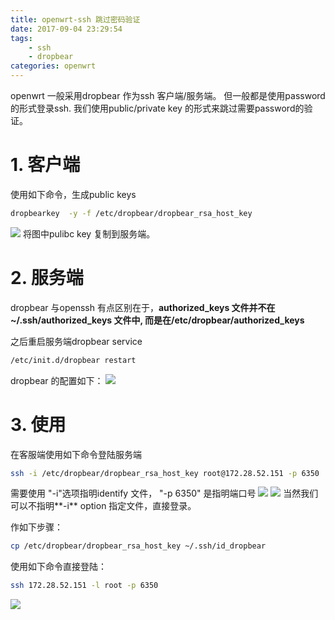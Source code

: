 ```yaml
---
title: openwrt-ssh 跳过密码验证
date: 2017-09-04 23:29:54
tags: 
	- ssh
	- dropbear
categories: openwrt
---
```


openwrt 一般采用dropbear 作为ssh 客户端/服务端。 但一般都是使用password  的形式登录ssh. 我们使用public/private key 的形式来跳过需要password的验证。

# 1. 客户端
使用如下命令，生成public keys
``` bash
dropbearkey  -y -f /etc/dropbear/dropbear_rsa_host_key
```
![](https://raw.githubusercontent.com/JShell07/jshell07.github.io/master/images/openwrt-ssh/public_key.png)
将图中pulibc key 复制到服务端。

# 2. 服务端
dropbear 与openssh 有点区别在于，**authorized_keys 文件并不在~/.ssh/authorized_keys 文件中, 而是在/etc/dropbear/authorized_keys**

之后重启服务端dropbear service
``` bash
/etc/init.d/dropbear restart
```
dropbear 的配置如下：
![](https://raw.githubusercontent.com/JShell07/jshell07.github.io/master/images/openwrt-ssh/dropbear_config.png)

# 3. 使用
在客服端使用如下命令登陆服务端
``` bash
ssh -i /etc/dropbear/dropbear_rsa_host_key root@172.28.52.151 -p 6350
```
需要使用 "-i"选项指明identify 文件， "-p 6350" 是指明端口号
![](https://raw.githubusercontent.com/JShell07/jshell07.github.io/master/images/openwrt-ssh/ssh_help.png)
![](https://raw.githubusercontent.com/JShell07/jshell07.github.io/master/images/openwrt-ssh/login_ssh_without_password.png)
当然我们可以不指明**-i** option 指定文件，直接登录。

作如下步骤：
``` bash
cp /etc/dropbear/dropbear_rsa_host_key ~/.ssh/id_dropbear
```

使用如下命令直接登陆：
``` bash
ssh 172.28.52.151 -l root -p 6350 
```
![](https://raw.githubusercontent.com/JShell07/jshell07.github.io/master/images/openwrt-ssh/simple_ssh_login.png)

